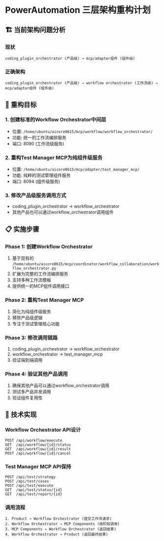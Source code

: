 # PowerAutomation 三层架构重构计划

## 🏗️ **当前架构问题分析**

### **现状**
```
coding_plugin_orchestrator (产品级) → mcp/adapter组件 (组件级)
```

### **正确架构**
```
coding_plugin_orchestrator (产品级) → workflow orchestrator (工作流级) → mcp/adapter组件 (组件级)
```

## 🎯 **重构目标**

### **1. 创建标准的Workflow Orchestrator中间层**
- 位置: `/home/ubuntu/aicore0615/mcp/workflow/workflow_orchestrator/`
- 功能: 统一的工作流编排服务
- 端口: 8090 (工作流级服务)

### **2. 重构Test Manager MCP为纯组件级服务**
- 位置: `/home/ubuntu/aicore0615/mcp/adapter/test_manager_mcp/`
- 功能: 纯粹的测试管理组件服务
- 端口: 8094 (组件级服务)

### **3. 修改产品级服务调用方式**
- coding_plugin_orchestrator → workflow_orchestrator
- 其他产品也可以通过workflow_orchestrator调用组件

## 📋 **实施步骤**

### **Phase 1: 创建Workflow Orchestrator**
1. 基于现有的 `/home/ubuntu/aicore0615/mcp/coordinator/workflow_collaboration/workflow_orchestrator.py`
2. 扩展为完整的工作流编排服务
3. 支持多种工作流模板
4. 提供统一的MCP组件调用接口

### **Phase 2: 重构Test Manager MCP**
1. 简化为纯组件级服务
2. 移除产品级逻辑
3. 专注于测试管理核心功能

### **Phase 3: 修改调用链路**
1. coding_plugin_orchestrator → workflow_orchestrator
2. workflow_orchestrator → test_manager_mcp
3. 验证端到端调用

### **Phase 4: 验证其他产品调用**
1. 确保其他产品可以通过workflow_orchestrator调用
2. 测试多产品并发调用
3. 验证组件复用性

## 🔧 **技术实现**

### **Workflow Orchestrator API设计**
```
POST /api/workflow/execute
GET  /api/workflow/{id}/status
GET  /api/workflow/{id}/result
POST /api/workflow/{id}/cancel
```

### **Test Manager MCP API保持**
```
POST /api/test/strategy
POST /api/test/cases  
POST /api/test/execute
GET  /api/test/status/{id}
GET  /api/test/report/{id}
```

### **调用流程**
```
1. Product → Workflow Orchestrator (提交工作流请求)
2. Workflow Orchestrator → MCP Components (按阶段调用)
3. MCP Components → Workflow Orchestrator (返回结果)
4. Workflow Orchestrator → Product (返回最终结果)
```

